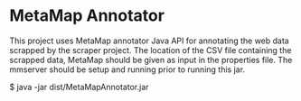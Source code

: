 # MetaMap Annotator
This project uses MetaMap annotator Java API for annotating the web data scrapped by the scraper project.
The location of the CSV file containing the scrapped data, MetaMap should be given as input in the properties file.
The mmserver should be setup and running prior to running this jar.

$ java -jar dist/MetaMapAnnotator.jar

